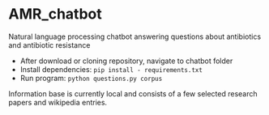 # AMR_chatbot
Natural language processing chatbot answering questions about antibiotics and antibiotic resistance
<br>
 - After download or cloning repository, navigate to chatbot folder
 - Install dependencies: ```pip install - requirements.txt```
 - Run program: ```python questions.py corpus```
 
 Information base is currently local and consists of a few selected research papers and wikipedia entries.
